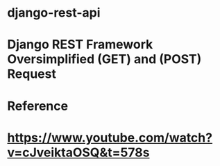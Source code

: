 # django-rest-api



# Django REST Framework Oversimplified  (GET) and (POST) Request

# Reference

# https://www.youtube.com/watch?v=cJveiktaOSQ&t=578s



